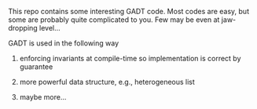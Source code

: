 This repo contains some interesting GADT code. Most codes are easy,  but some are probably quite complicated to you. Few may be even at jaw-dropping level...

GADT is used in the following way

1. enforcing invariants at compile-time so implementation is correct by guarantee

2. more powerful data structure, e.g., heterogeneous list

3. maybe more...
